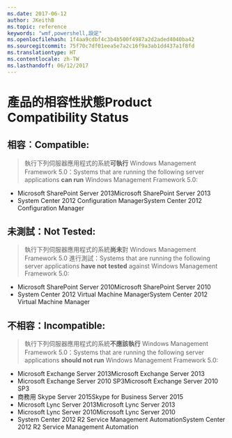 ```yaml
---
ms.date: 2017-06-12
author: JKeithB
ms.topic: reference
keywords: "wmf,powershell,設定"
ms.openlocfilehash: 1f4aa9cdbf4c3b4b500f4987a2d2aded4040ba42
ms.sourcegitcommit: 75f70c7df01eea5e7a2c16f9a3ab1dd437a1f8fd
ms.translationtype: HT
ms.contentlocale: zh-TW
ms.lasthandoff: 06/12/2017
---
```

# <a name="product-compatibility-status"></a><span data-ttu-id="8104e-102">產品的相容性狀態</span><span class="sxs-lookup"><span data-stu-id="8104e-102">Product Compatibility Status</span></span>

## <a name="compatible"></a><span data-ttu-id="8104e-103">相容︰</span><span class="sxs-lookup"><span data-stu-id="8104e-103">Compatible:</span></span>
> <span data-ttu-id="8104e-104">執行下列伺服器應用程式的系統**可執行** Windows Management Framework 5.0：</span><span class="sxs-lookup"><span data-stu-id="8104e-104">Systems that are running the following server applications **can run** Windows Management Framework 5.0:</span></span>

- <span data-ttu-id="8104e-105">Microsoft SharePoint Server 2013</span><span class="sxs-lookup"><span data-stu-id="8104e-105">Microsoft SharePoint Server 2013</span></span>
- <span data-ttu-id="8104e-106">System Center 2012 Configuration Manager</span><span class="sxs-lookup"><span data-stu-id="8104e-106">System Center 2012 Configuration Manager</span></span>

## <a name="not-tested"></a><span data-ttu-id="8104e-107">未測試：</span><span class="sxs-lookup"><span data-stu-id="8104e-107">Not Tested:</span></span>
> <span data-ttu-id="8104e-108">執行下列伺服器應用程式的系統**尚未**對 Windows Management Framework 5.0 進行測試：</span><span class="sxs-lookup"><span data-stu-id="8104e-108">Systems that are running the following server applications **have not tested** against Windows Management Framework 5.0:</span></span>

- <span data-ttu-id="8104e-109">Microsoft SharePoint Server 2010</span><span class="sxs-lookup"><span data-stu-id="8104e-109">Microsoft SharePoint Server 2010</span></span>
- <span data-ttu-id="8104e-110">System Center 2012 Virtual Machine Manager</span><span class="sxs-lookup"><span data-stu-id="8104e-110">System Center 2012 Virtual Machine Manager</span></span>

## <a name="incompatible"></a><span data-ttu-id="8104e-111">不相容：</span><span class="sxs-lookup"><span data-stu-id="8104e-111">Incompatible:</span></span>
> <span data-ttu-id="8104e-112">執行下列伺服器應用程式的系統**不應該執行** Windows Management Framework 5.0：</span><span class="sxs-lookup"><span data-stu-id="8104e-112">Systems that are running the following server applications **should not run** Windows Management Framework 5.0:</span></span>

- <span data-ttu-id="8104e-113">Microsoft Exchange Server 2013</span><span class="sxs-lookup"><span data-stu-id="8104e-113">Microsoft Exchange Server 2013</span></span>
- <span data-ttu-id="8104e-114">Microsoft Exchange Server 2010 SP3</span><span class="sxs-lookup"><span data-stu-id="8104e-114">Microsoft Exchange Server 2010 SP3</span></span>
- <span data-ttu-id="8104e-115">商務用 Skype Server 2015</span><span class="sxs-lookup"><span data-stu-id="8104e-115">Skype for Business Server 2015</span></span>
- <span data-ttu-id="8104e-116">Microsoft Lync Server 2013</span><span class="sxs-lookup"><span data-stu-id="8104e-116">Microsoft Lync Server 2013</span></span>
- <span data-ttu-id="8104e-117">Microsoft Lync Server 2010</span><span class="sxs-lookup"><span data-stu-id="8104e-117">Microsoft Lync Server 2010</span></span>
- <span data-ttu-id="8104e-118">System Center 2012 R2 Service Management Automation</span><span class="sxs-lookup"><span data-stu-id="8104e-118">System Center 2012 R2 Service Management Automation</span></span>

